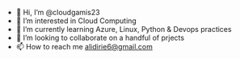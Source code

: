 - 👋 Hi, I’m @cloudgamis23
- 👀 I’m interested in Cloud Computing
- 🌱 I’m currently learning Azure, Linux, Python & Devops practices
- 💞️ I’m looking to collaborate on a handful of prjects
- 📫 How to reach me alidirie6@gmail.com

<!---
cloudgamis23/cloudgamis23 is a ✨ special ✨ repository because its `README.md` (this file) appears on your GitHub profile.
You can click the Preview link to take a look at your changes.
--->
